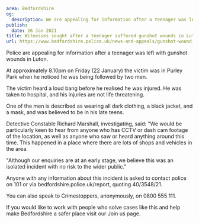 ```yaml
area: Bedfordshire
og:
  description: We are appealing for information after a teenager was left with gunshot wounds in Luton.
publish:
  date: 26 Jan 2021
title: Witnesses sought after a teenager suffered gunshot wounds in Luton
url: https://www.bedfordshire.police.uk/news-and-appeals/gunshot-wound-luton-jan21
```

Police are appealing for information after a teenager was left with gunshot wounds in Luton.

At approximately 8.10pm on Friday (22 January) the victim was in Purley Park when he noticed he was being followed by two men.

The victim heard a loud bang before he realised he was injured. He was taken to hospital, and his injuries are not life threatening.

One of the men is described as wearing all dark clothing, a black jacket, and a mask, and was believed to be in his late teens.

Detective Constable Richard Marshall, investigating, said: "We would be particularly keen to hear from anyone who has CCTV or dash cam footage of the location, as well as anyone who saw or heard anything around this time. This happened in a place where there are lots of shops and vehicles in the area.

"Although our enquiries are at an early stage, we believe this was an isolated incident with no risk to the wider public."

Anyone with any information about this incident is asked to contact police on 101 or via bedfordshire.police.uk/report, quoting 40/3548/21.

You can also speak to Crimestoppers, anonymously, on 0800 555 111.

If you would like to work with people who solve cases like this and help make Bedfordshire a safer place visit our Join us page.
